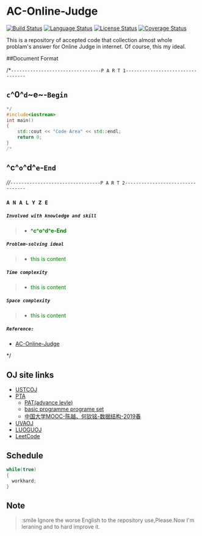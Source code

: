 # AC-Online-Judge
[![Build Status](https://travis-ci.com/Sunrisepeak/AC-Online-Judge.svg?branch=master)](https://travis-ci.com/Sunrisepeak/AC-Online-Judge)
[![Language Status](https://img.shields.io/badge/Language-C%2FC%2B%2B-orange.svg)](https://isocpp.org/)
[![License Status](https://img.shields.io/badge/License-Apache%202.0-yellowgreen.svg)](https://github.com/Sunrisepeak/AC-Online-Judge/blob/master/LICENSE)
[![Coverage Status](https://coveralls.io/repos/github/Sunrisepeak/AC-Online-Judge/badge.svg?branch=master)](https://coveralls.io/github/Sunrisepeak/AC-Online-Judge?branch=master)

This is a repository of accepted code that collection almost whole problam's answer for Online Judge in internet. Of course, this my ideal.

##Document Format

/*`---------------------------------P A R T 1---------------------------------`
## __`c`^0^`d`~e~-`Begin`__
```cpp 
*/
#include<iostream>
int main()
{
	std::cout << "Code Area" << std::endl;
    return 0;
}
/*
```
## __^c^`o`^d^`e`-`End`__ 
*//*`---------------------------------P A R T 2---------------------------------`
### `A N A L Y Z E`
##### `Involved with knowledge and skill`
>+ <font color=#008000>__^c^o^d^e-End__</font>
##### `Problem-solving ideal`
>+ <font color=#008000>this is content</font>
##### `Time complexity`
>+ <font color=#008000>this is content</font>
##### `Space complexity`
>+ <font color=#008000>this is content</font>
##### `Reference:`
+ [AC-Online-Judge](https://github.com/Sunrisepeak/AC-Online-Judge)

*/

## OJ site links
+ [USTCOJ](https://oj.ustc.edu.cn/#/)
+ [PTA](https://pintia.cn/)
	+ [PAT(advance levle)](https://pintia.cn/problem-sets/994805342720868352/problems)
	+ [basic programme programe set](https://pintia.cn/problem-sets/14/problems)
	+ [中国大学MOOC-陈越、何钦铭-数据结构-2019春](https://github.com/Sunrisepeak/AC-Online-Judge/tree/master/PTA/)
+ [UVAOJ](https://uva.onlinejudge.org/)
+ [LUOGUOJ](https://www.luogu.org/)
+ [LeetCode](https://leetcode.com/)

## Schedule
```c++
while(true)
{
  workhard;
}
```

## Note
> :smile Ignore the worse English to the repository use,Please.Now I'm leraning and to hard improve it.
